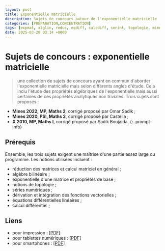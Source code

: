 ```yaml
---
layout: post
title: Exponentielle matricielle
description: Sujets de concours autour de l'exponentielle matricielle
categories: [PRÉPARATION,CONCENTRATION]
tags: [expmat, alglin, reduc, eqdiff, calcdiff, serint, topologie, mines, centrale, xens]
date: 2025-03-20 03:14 +0000
---
```


# Sujets de concours : exponentielle matricielle
> une collection de sujets de concours ayant en commun d'aborder l'exponentielle matricielle mais selon différents angles d'étude. Cela inclu l'étude des propriétés algébriques de l'exponentielle mais aussi certaines de ces propriétés analytiques non triviales. Trois sujets sont proposés :
- **Mines 2022, MP, Maths 2**, corrigé proposé par Omar Sadik ;
- **Mines 2020, PSI, Maths 2**, corrigé proposé par Castella ;
- **X 2010, MP, Maths I**, corrigé proposé par Sadik Boujaida.
{: .prompt-info}

## Prérequis 
Ensemble, les trois sujets exigent une maîtrise d'une partie assez large du programme. Les notions utilisées incluent :
- réduction des matrices et calcul matriciel en général ;
- algèbre bilinéaire ;
- exponentielle d'une matrice et propriétés de base ;
- notions de topologie ;
- séries numériques ; 
- dérivation et intégration des fonctions vectorielles ;
- équations différentielles linéaires ;
- calcul différentiel ;

## Liens 
- pour impression : [[PDF]](/cpgem/assets/pdf/expmat_print.pdf)
- pour tablettes numériques : [[PDF]](/cpgem/assets/pdf/expmat_tablet.pdf)
- pour smartphones : [[PDF]](/cpgem/assets/pdf/expmat_phone.pdf)